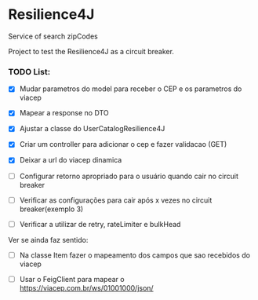 # Resilience4J 

Service of search zipCodes

Project to test the Resilience4J as a circuit breaker.

### TODO List:

- [x] Mudar parametros do model para receber o CEP e os parametros do viacep

- [x] Mapear a response no DTO

- [x] Ajustar a classe do UserCatalogResilience4J

- [x] Criar um controller para adicionar o cep e fazer validacao (GET)

- [x] Deixar a url do viacep dinamica

- [ ] Configurar retorno apropriado para o usuário quando cair no circuit breaker

- [ ] Verificar as configurações para cair após x vezes no circuit breaker(exemplo 3)

- [ ] Verificar a utilizar de retry, rateLimiter e bulkHead

Ver se ainda faz sentido:

- [ ] Na classe Item fazer o mapeamento dos campos que sao recebidos do viacep

- [ ] Usar o FeigClient para mapear o https://viacep.com.br/ws/01001000/json/
